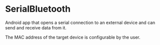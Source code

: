 SerialBluetooth
===============
Android app that opens a serial connection to an external device and can send and receive data from it.

The MAC address of the target device is configurable by the user.
